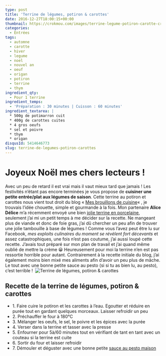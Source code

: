 ```yaml
---
type: post
title: 'Terrine de légumes, potiron & carottes'
date: 2016-12-27T18:00:15+00:00
thumbnail: https://crokmou.com/images/terrine-legume-potiron-carotte-crokmou-blog-cuisine-voyage-belgique-1.jpg
categories:
  - Entrées
tags:
  - automne
  - carotte
  - hiver
  - legume
  - noel
  - nouvel an
  - oeuf
  - origan
  - potiron
  - terrine
  - thym
ingredient_qty:
  - Pour 1 terrine
ingredient_temps:
  - 'Préparation : 30 minutes | Cuisson : 60 minutes'
ingredient_textarea: |
  * 500g de potimarron cuit
  * 400g de carottes cuites
  * 4 gros oeufs
  * sel et poivre
  * thym
  * origan
disqusId: 5414646773
slug: terrine-de-legumes-potiron-carottes
---
```


# Joyeux Noël mes chers lecteurs !

Avec un peu de retard il est vrai mais il vaut mieux tard que jamais ! Les festivités n’étant pas encore terminées je vous propose de **cuisiner une petite entrée/plat aux légumes de saison**. Cette terrine au potiron et carottes nous vient tout droit du blog « [Mes brouillons de cuisine](http://cuisinebyana.canalblog.com/archives/2013/11/11/28392729.html)« , je trouvais l’idée chouette, simple et gourmande à la fois. Mon partenaire **Alice Délice** m’a récemment envoyé une bien [jolie terrine en porcelaine](https://www.alicedelice.com/grill-terrine/terrine-650-grs-presse-1012500.html), seulement j’ai mi un petit temps à me décider sur la recette. Ne mangeant plus de viande et donc de foie gras, j’ai dû chercher un peu afin de trouver une jolie tambouille à base de légumes ! Comme vous l’avez peut être lu sur Facebook, _mes exploits culinaires du moment se révèlent fort décevants_ et assez catastrophiques, une fois n’est pas coutume, j’ai aussi loupé cette recette. J’avais tout préparé sur mon plan de travail et j’ai quand même oublié de mettre la crème 😀 Heureusement pour moi la terrine n’en est pas ressortie horrible pour autant. Contrairement à la recette initiale du blog, j’ai également moins bien mixé mes aliments afin d’avoir un peu plus de mâche. Le tout avec une bonne petite sauce au pesto (si si tu as bien lu, au pesto), c’est terrible !  ![Terrine de légumes, potiron & carottes](http://www.crokmou.com/wp-content/uploads/2016/12/terrine-legume-potiron-carotte-crokmou-blog-cuisine-voyage-belgique.jpg)

## **Recette de la terrine de légumes, potiron & carottes**

* 1\. Faire cuire le potiron et les carottes à l’eau. Egoutter et réduire en purée tout en gardant quelques morceaux. Laisser refroidir un peu
* 2\. Préchauffer le four à 180°C
* 3\. Mélanger les oeufs, le sel, le poivre et les épices avec la purée
* 4\. Verser dans la terrine et tasser avec la presse
* 5\. Enfourner pour 5à/60 minutes tout en vérifiant de tant en tant avec un couteau si la terrine est cuite
* 6\. Sortir du four et laisser refroidir
* 7\. Démouler et déguster avec une bonne petite [sauce au pesto maison](http://www.crokmou.com/2013/07/pesto-au-basilic-al-genovese)